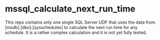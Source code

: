 # mssql_calculate_next_run_time

This repo contains only one single SQL Server UDF that uses the data from [msdb].[dbo].[sysschedules] to calculate the next run time for any schedule.
It is a rather complex calculation and it is not yet fully tested.
